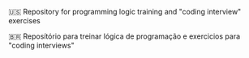 🇺🇸  Repository for programming logic training and "coding interview" exercises


🇧🇷 Reposítório para treinar lógica de programação e exercicios para "coding interviews"

